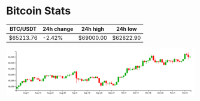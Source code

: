 # Bitcoin Stats

BTC/USDT|24h change|24h high|24h low|
|---|---|---|---|
|$65213.76|-2.42%|$69000.00|$62822.90|

<img src="./chart.svg">
